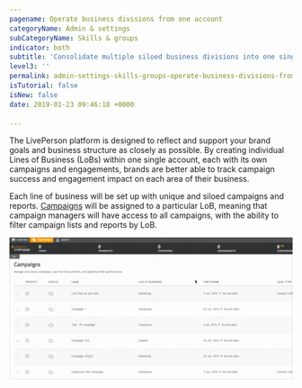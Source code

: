 ```yaml
---
pagename: Operate business divisions from one account
categoryName: Admin & settings
subCategoryName: Skills & groups
indicator: both
subtitle: 'Consolidate multiple siloed business divisions into one single account '
level3: ''
permalink: admin-settings-skills-groups-operate-business-divisions-from-one-account.html
isTutorial: false
isNew: false
date: 2019-01-23 09:46:18 +0000

---
```

The LivePerson platform is designed to reflect and support your brand goals and business structure as closely as possible. By creating individual Lines of Business (LoBs) within one single account, each with its own campaigns and engagements, brands are better able to track campaign success and engagement impact on each area of their business.

Each line of business will be set up with unique and siloed campaigns and reports. [Campaigns](contact-center-management-campaigns-campaigns-overview.html) will be assigned to a particular LoB, meaning that campaign managers will have access to all campaigns, with the ability to filter campaign lists and reports by LoB.

![](/img/Filtering.gif)